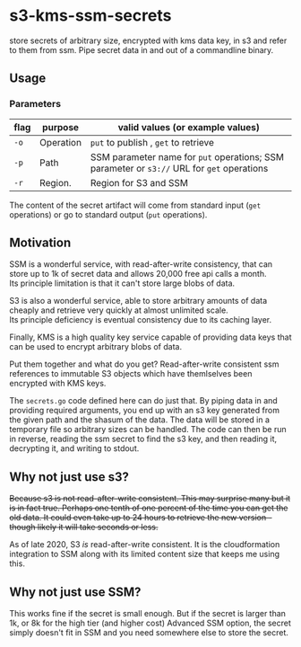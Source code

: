 # s3-kms-ssm-secrets
store secrets of arbitrary size, encrypted with kms data key, in s3 and refer to them from ssm.  Pipe secret data in and out of a commandline binary.  

## Usage

### Parameters

| flag | purpose | valid values (or example values) |
| - | - | - |
| `-o` | Operation | `put` to publish , `get` to retrieve |
| `-p` | Path      | SSM parameter name for `put` operations; SSM parameter or `s3://` URL for `get` operations |
| `-r` | Region.   | Region for S3 and SSM  | `us-west-2` |

The content of the secret artifact will come from standard input (`get` operations) or go to standard output (`put` operations).

## Motivation

SSM is a wonderful service, with read-after-write consistency, that can store up to 1k of secret data and allows 20,000 free api calls a month.  
Its principle limitation is that it can't store large blobs of data.

S3 is also a wonderful service, able to store arbitrary amounts of data cheaply and retrieve very quickly at almost unlimited scale.  
Its principle deficiency is eventual consistency due to its caching layer.

Finally, KMS is a high quality key service capable of providing data keys that can be used to encrypt arbitrary blobs of data.

Put them together and what do you get?  Read-after-write consistent ssm references to immutable S3 objects which have themlselves been encrypted with KMS keys.

The `secrets.go` code defined here can do just that.  By piping data in and providing required arguments, you end up with an s3 key 
generated from the given path and the shasum of the data.  The data will be stored in a temporary file so arbitrary sizes can be handled.  The code can then 
be run in reverse, reading the ssm secret to find the s3 key, and then reading it, decrypting it, and writing to stdout.

## Why not just use s3?

~~Because s3 is not read-after-write consistent.  This may surprise many but it is in fact true.  Perhaps one tenth of one percent of the time 
you can get the old data.  It could even take up to 24 hours to retrieve the new version - though likely it will take seconds or less.~~

As of late 2020, S3 _is_ read-after-write consistent.  It is the cloudformation integration to SSM along with its limited content size that keeps me using this.

## Why not just use SSM? 

This works fine if the secret is small enough.  But if the secret is larger than 1k, or 8k for the high tier (and higher cost) Advanced SSM option, 
the secret simply doesn't fit in SSM and you need somewhere else to store the secret.
